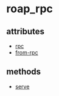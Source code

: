 roap_rpc
====

attributes
----
* [rpc](rpc.md)
* [from-rpc](from-rpc.md)

methods
----
* [serve](serve.md)
